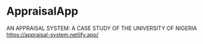 # AppraisalApp
AN APPRAISAL SYSTEM: A CASE STUDY OF THE UNIVERSITY OF NIGERIA
https://appraisal-system.netlify.app/
